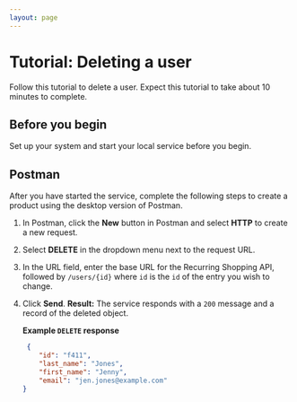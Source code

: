 ```yaml
---
layout: page
---
```


# Tutorial: Deleting a user

Follow this tutorial to delete a user. Expect this tutorial to take about 10 minutes to complete.

## Before you begin

Set up your system and start your local service before you begin.

## Postman

After you have started the service, complete the following steps to create a product using the desktop version of Postman.

1. In Postman, click the **New** button in Postman and select **HTTP** to create a new request.
2. Select **DELETE** in the dropdown menu next to the request URL.
3. In the URL field, enter the base URL for the Recurring Shopping API, followed by `/users/{id}` where `id` is the `id` of the entry you wish to change.
4. Click **Send**.
    **Result:** The service responds with a `200` message and a record of the deleted object.

    **Example `DELETE` response**

    ```json
     {
        "id": "f411",
        "last_name": "Jones",
        "first_name": "Jenny",
        "email": "jen.jones@example.com"
    }
    ```
